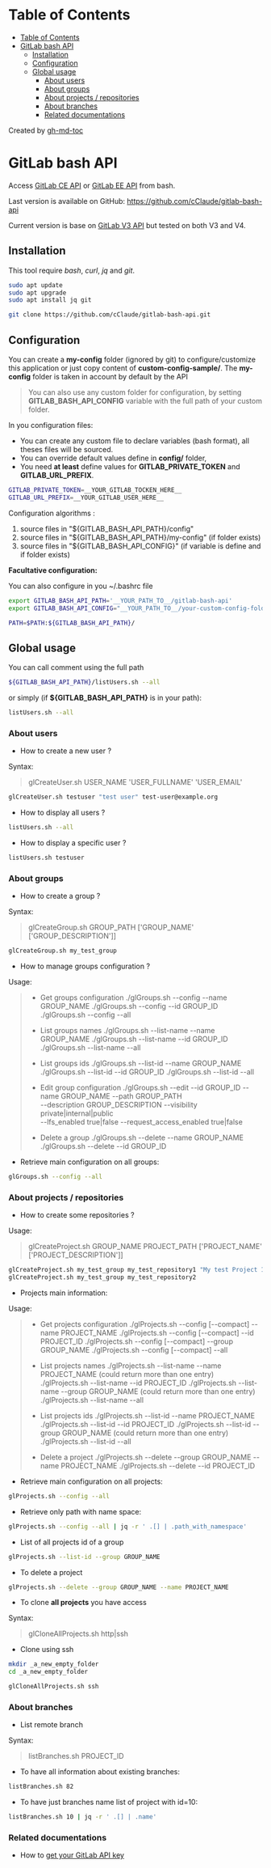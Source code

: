Table of Contents
=================

  * [Table of Contents](#table-of-contents)
  * [GitLab bash API](#gitlab-bash-api)
    * [Installation](#installation)
    * [Configuration](#configuration)
    * [Global usage](#global-usage)
      * [About users](#about-users)
      * [About groups](#about-groups)
      * [About projects / repositories](#about-projects--repositories)
      * [About branches](#about-branches)
      * [Related documentations](#related-documentations)

Created by [gh-md-toc](https://github.com/ekalinin/github-markdown-toc.go)


# GitLab bash API

Access [GitLab CE API](https://docs.gitlab.com/ce/api/) or [GitLab EE API](https://docs.gitlab.com/ee/api/) from bash.

Last version is available on GitHub: https://github.com/cClaude/gitlab-bash-api

Current version is base on [GitLab V3 API](https://docs.gitlab.com/ce/api/v3_to_v4.html) but tested on both V3 and V4.


## Installation

This tool require *bash*, *curl*, *jq*  and *git*.

```bash
sudo apt update
sudo apt upgrade
sudo apt install jq git

git clone https://github.com/cClaude/gitlab-bash-api.git
```


## Configuration

You can create a **my-config** folder (ignored by git) to configure/customize this application or just copy content of **custom-config-sample/**.
The **my-config** folder is taken in account by default by the API

> You can also use any custom folder for configuration, by setting **GITLAB_BASH_API_CONFIG**
> variable with the full path of your custom folder.

In you configuration files:

* You can create any custom file to declare variables (bash format), all theses files will be sourced.
* You can override default values define in **config/** folder,
* You need **at least** define values for **GITLAB_PRIVATE_TOKEN** and **GITLAB_URL_PREFIX**.

```bash
GITLAB_PRIVATE_TOKEN=__YOUR_GITLAB_TOCKEN_HERE__
GITLAB_URL_PREFIX=__YOUR_GITLAB_USER_HERE__
```

Configuration algorithms :

1. source files in "${GITLAB_BASH_API_PATH}/config"
2. source files in "${GITLAB_BASH_API_PATH}/my-config" (if folder exists)
3. source files in "${GITLAB_BASH_API_CONFIG}" (if variable is define and if folder exists)

**Facultative configuration:**

You can also configure in you ~/.bashrc file

```bash
export GITLAB_BASH_API_PATH='__YOUR_PATH_TO__/gitlab-bash-api'
export GITLAB_BASH_API_CONFIG="__YOUR_PATH_TO__/your-custom-config-folder"

PATH=$PATH:${GITLAB_BASH_API_PATH}/
```


## Global usage

You can call comment using the full path
```bash
${GITLAB_BASH_API_PATH}/listUsers.sh --all
```

or simply (if **${GITLAB_BASH_API_PATH}** is in your path):

```bash
listUsers.sh --all
```


### About users

* How to create a new user ?

Syntax:
> glCreateUser.sh USER_NAME 'USER_FULLNAME' 'USER_EMAIL'

```bash
glCreateUser.sh testuser "test user" test-user@example.org
```

* How to display all users ?

```bash
listUsers.sh --all
```

* How to display a specific user ?

```bash
listUsers.sh testuser
```


### About groups

* How to create a group ?

Syntax:
> glCreateGroup.sh GROUP_PATH ['GROUP_NAME' ['GROUP_DESCRIPTION']]

```bash
glCreateGroup.sh my_test_group
```

* How to manage groups configuration ?

Usage:
> *  Get groups configuration
>    ./glGroups.sh --config --name GROUP_NAME
>    ./glGroups.sh --config --id GROUP_ID
>    ./glGroups.sh --config --all
>
> * List groups names
>    ./glGroups.sh --list-name --name GROUP_NAME
>    ./glGroups.sh --list-name --id GROUP_ID
>    ./glGroups.sh --list-name --all
>
> * List groups ids
>    ./glGroups.sh --list-id --name GROUP_NAME
>    ./glGroups.sh --list-id --id GROUP_ID
>    ./glGroups.sh --list-id --all
>
> * Edit group configuration
>    ./glGroups.sh --edit --id GROUP_ID --name GROUP_NAME --path GROUP_PATH \
>       --description GROUP_DESCRIPTION --visibility  private|internal|public \
>       --lfs_enabled true|false --request_access_enabled true|false
>
> * Delete a group
>    ./glGroups.sh --delete --name GROUP_NAME
>    ./glGroups.sh --delete --id GROUP_ID

* Retrieve main configuration on all groups:

```bash
glGroups.sh --config --all
```


### About projects / repositories

* How to create some repositories ?

Usage:
> glCreateProject.sh GROUP_NAME PROJECT_PATH ['PROJECT_NAME' ['PROJECT_DESCRIPTION']]

```bash
glCreateProject.sh my_test_group my_test_repository1 "My test Project 1" "A nice description"
glCreateProject.sh my_test_group my_test_repository2
```

* Projects main information:

Usage:
> * Get projects configuration
>    ./glProjects.sh --config [--compact] --name PROJECT_NAME
>    ./glProjects.sh --config [--compact] --id PROJECT_ID
>    ./glProjects.sh --config [--compact] --group GROUP_NAME
>    ./glProjects.sh --config [--compact] --all
>
> * List projects names
>    ./glProjects.sh --list-name --name PROJECT_NAME (could return more than one entry)
>    ./glProjects.sh --list-name --id PROJECT_ID
>    ./glProjects.sh --list-name --group GROUP_NAME (could return more than one entry)
>    ./glProjects.sh --list-name --all
>
> * List projects ids
>    ./glProjects.sh --list-id --name PROJECT_NAME
>    ./glProjects.sh --list-id --id PROJECT_ID
>    ./glProjects.sh --list-id --group GROUP_NAME (could return more than one entry)
>    ./glProjects.sh --list-id --all
>
> * Delete a project
>    ./glProjects.sh --delete --group GROUP_NAME --name PROJECT_NAME
>    ./glProjects.sh --delete --id PROJECT_ID


* Retrieve main configuration on all projects:

```bash
glProjects.sh --config --all
```

* Retrieve only path with name space:

```bash
glProjects.sh --config --all | jq -r ' .[] | .path_with_namespace'
```

* List of all projects id of a group

```bash
glProjects.sh --list-id --group GROUP_NAME
```

* To delete a project

```bash
glProjects.sh --delete --group GROUP_NAME --name PROJECT_NAME
```

* To clone **all projects** you have access

Syntax:
> glCloneAllProjects.sh http|ssh

* Clone using ssh

```bash
mkdir _a_new_empty_folder
cd _a_new_empty_folder

glCloneAllProjects.sh ssh
```


### About branches

* List remote branch

Syntax:
> listBranches.sh PROJECT_ID

* To have all information about existing branches:

```bash
listBranches.sh 82
```

* To have just branches name list of project with id=10:

```bash
listBranches.sh 10 | jq -r ' .[] | .name'
```


### Related documentations

* How to [get your GitLab API key](how-to-get-your-gitlab-api-key.md)

